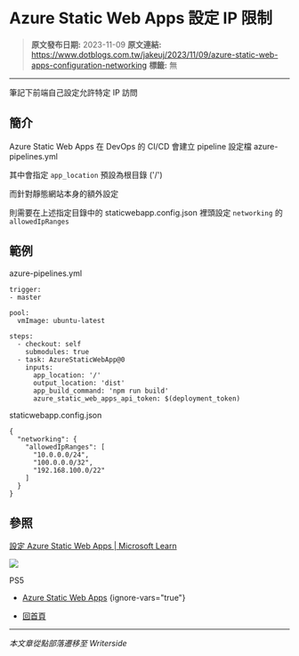 # Azure Static Web Apps 設定 IP 限制

> **原文發布日期:** 2023-11-09
> **原文連結:** https://www.dotblogs.com.tw/jakeuj/2023/11/09/azure-static-web-apps-configuration-networking
> **標籤:** 無

---

筆記下前端自己設定允許特定 IP 訪問

## 簡介

Azure Static Web Apps 在 DevOps 的 CI/CD 會建立 pipeline 設定檔 azure-pipelines.yml

其中會指定 `app_location` 預設為根目錄 ('/')

而針對靜態網站本身的額外設定

則需要在上述指定目錄中的 staticwebapp.config.json 裡頭設定 `networking` 的 `allowedIpRanges`

## 範例

azure-pipelines.yml

```
trigger:
- master

pool:
  vmImage: ubuntu-latest

steps:
  - checkout: self
    submodules: true
  - task: AzureStaticWebApp@0
    inputs:
      app_location: '/'
      output_location: 'dist'
      app_build_command: 'npm run build'
      azure_static_web_apps_api_token: $(deployment_token)
```

staticwebapp.config.json

```
{
  "networking": {
    "allowedIpRanges": [
      "10.0.0.0/24",
      "100.0.0.0/32",
      "192.168.100.0/22"
    ]
  }
}
```

## 參照

[設定 Azure Static Web Apps | Microsoft Learn](https://learn.microsoft.com/zh-tw/azure/static-web-apps/configuration#networking)

![](https://card.psnprofiles.com/1/jakeuj.png)

PS5

* [Azure Static Web Apps](/jakeuj/Tags?qq=Azure%20Static%20Web%20Apps)
{ignore-vars="true"}

* [回首頁](/jakeuj)

---

*本文章從點部落遷移至 Writerside*
